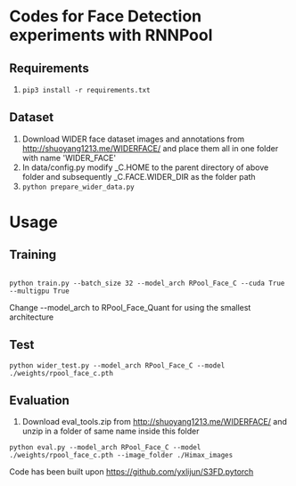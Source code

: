 # Codes for Face Detection experiments with RNNPool
## Requirements
1. ``` pip3 install -r requirements.txt ```

## Dataset
1. Download WIDER face dataset images and annotations from http://shuoyang1213.me/WIDERFACE/ and place them all in one folder with name 'WIDER_FACE'
2. In data/config.py modify _C.HOME to the parent directory of above folder and subsequently _C.FACE.WIDER_DIR as the folder path 
3. ``` python prepare_wider_data.py ```



# Usage
## Training

```shell

python train.py --batch_size 32 --model_arch RPool_Face_C --cuda True --multigpu True

```
Change --model_arch to RPool_Face_Quant for using the smallest architecture

## Test
```shell
python wider_test.py --model_arch RPool_Face_C --model ./weights/rpool_face_c.pth
```

## Evaluation
1. Download eval_tools.zip from http://shuoyang1213.me/WIDERFACE/ and unzip in a folder of same name inside this folder

```shell
python eval.py --model_arch RPool_Face_C --model ./weights/rpool_face_c.pth --image_folder ./Himax_images
```

Code has been built upon https://github.com/yxlijun/S3FD.pytorch